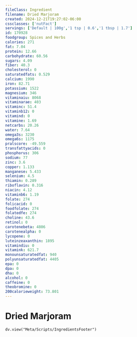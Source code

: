 ```yaml
---
fileClass: Ingredient
filename: Dried Marjoram
created: 2024-12-21T19:27:02-06:00
cssclasses: ['nutFact']
servings: ['Default | 100g','1 tsp | 0.6','1 tbsp | 1.7']
id: 170928
foodgroup: Spices and Herbs
calories: 271
fat: 7.04
protein: 12.66
carbohydrate: 60.56
sugars: 4.09
fiber: 40.3
cholesterol: 0
saturatedfats: 0.529
calcium: 1990
iron: 82.71
potassium: 1522
magnesium: 346
vitaminaiu: 8068
vitaminarae: 403
vitaminc: 51.4
vitaminb12: 0
vitamind: 0
vitamine: 1.69
netcarbs: 20.26
water: 7.64
omega3s: 3230
omega6s: 1175
pralscore: -49.559
transfattyacids: 0
phosphorus: 306
sodium: 77
zinc: 3.6
copper: 1.133
manganese: 5.433
selenium: 4.5
thiamin: 0.289
riboflavin: 0.316
niacin: 4.12
vitaminb6: 1.19
folate: 274
folicacid: 0
foodfolate: 274
folatedfe: 274
choline: 43.6
retinol: 0
carotenebeta: 4806
carotenealpha: 0
lycopene: 0
luteinzeaxanthin: 1895
vitamindiu: 0
vitamink: 621.7
monounsaturatedfat: 940
polyunsaturatedfat: 4405
epa: 0
dpa: 0
dha: 0
alcohol: 0
caffeine: 0
theobromine: 0
200calorieweight: 73.801
---
```


# Dried Marjoram

```dataviewjs
dv.view("Meta/Scripts/IngredientsFooter")
```